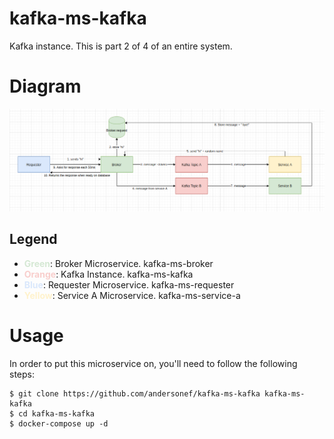 # kafka-ms-kafka
Kafka instance.
This is part 2 of 4 of an entire system.

# Diagram

<img src="https://raw.githubusercontent.com/andersonef/kafka-ms-broker/master/ms-diagram.png">

## Legend
<ul>
    <li><strong style="color: #D5E8D4">Green</strong>: Broker Microservice. kafka-ms-broker</li>
    <li><strong style="color: #F8CECC">Orange</strong>: Kafka Instance. kafka-ms-kafka</li>
    <li><strong style="color: #DAE8FC">Blue</strong>: Requester Microservice. kafka-ms-requester</li>
    <li><strong style="color: #FFF2CC">Yellow</strong>: Service A Microservice. kafka-ms-service-a
    </li>
</ul>

# Usage

In order to put this microservice on, you'll need to follow the following steps:

```shell
$ git clone https://github.com/andersonef/kafka-ms-kafka kafka-ms-kafka
$ cd kafka-ms-kafka
$ docker-compose up -d
```

